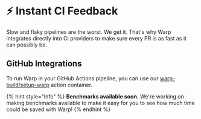 # ⚡ Instant CI Feedback

Slow and flaky pipelines are the worst. We get it. That's why Warp integrates directly into CI providers to make sure every PR is as fast as it can possibly be.

## GitHub Integrations

To run Warp in your GitHub Actions pipeline, you can use our [warp-build/setup-warp](https://github.com/warp-build/setup-warp) action container.


{% hint style="Info" %}
**Benchmarks available soon.** We're working on making benchmarks available to make it easy for you to see how much time could be saved with Warp!
{% endhint %}
